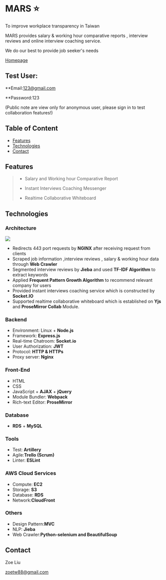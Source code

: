 # MARS  :star:

To improve workplace transparency in Taiwan

MARS provides salary & working hour comparative reports , interview reviews and online interview coaching service.

We do our best to provide job seeker's needs 

[Homepage](https://mars-interviews.club) 

## Test User:

\*\*Email:123@gmail.com

\*\*Password:123

(Public note are view only for anonymous user, please sign in to test collaboration features!)

## Table of Content

- [Features](#Features)
- [Technologies](#Technologies)
- [Contact](#Contact)

 ## Features

> - Salary and Working hour Comparative Report
>
> - Instant Interviews Coaching Messenger
>
> - Realtime Collaborative Whiteboard
 

## Technologies

### Architecture

![](https://zoesandbox.s3-ap-southeast-1.amazonaws.com/img/architecture.png)
- Redirects 443 port requests by **NGINX** after receiving request from clients
- Scraped job information ,interview reviews , salary & working hour data through **Web Crawler**
- Segmented interview reviews by **Jieba** and used **TF-IDF Algorithm** to extract keywords 
- Applied **Frequent Pattern Growth Algorithm** to recommend relevant company for users
- Provided instant interviews coaching service which is constructed by **Socket.IO** 
- Supported realtime collaborative whiteboard which is established on **Yjs** and **ProseMirror Collab** Module.


### Backend

- Environment: Linux + **Node.js**
- Framework: **Express.js**
- Real-time Chatroom: **Socket.io**
- User Authorization: **JWT**
- Protocol: **HTTP & HTTPs**
- Proxy server: **Nginx**

### Front-End

- HTML
- CSS
- JavaScript + **AJAX** + **jQuery**
- Module Bundler: **Webpack**
- Rich-text Editor: **ProseMirror**


### Database

- **RDS** + **MySQL**



### Tools
- Test: **Artillery**
- Agile:**Trello (Scrum)**
- Linter: **ESLint**

### AWS Cloud Services

- Compute: **EC2**
- Storage: **S3**
- Database: **RDS**
- Network:**CloudFront**

### Others
- Design Pattern:**MVC**
- NLP: **Jieba**
- Web Crawler:**Python-selenium and BeautifulSoup**

## Contact

Zoe Liu

zoetw88@gmail.com
